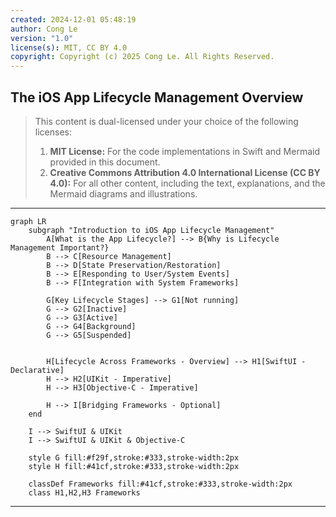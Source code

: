 ```yaml
---
created: 2024-12-01 05:48:19
author: Cong Le
version: "1.0"
license(s): MIT, CC BY 4.0
copyright: Copyright (c) 2025 Cong Le. All Rights Reserved.
---
```



## The iOS App Lifecycle Management Overview

> This content is dual-licensed under your choice of the following licenses:
> 1.  **MIT License:** For the code implementations in Swift and Mermaid provided in this document.
> 2.  **Creative Commons Attribution 4.0 International License (CC BY 4.0):** For all other content, including the text, explanations, and the Mermaid diagrams and illustrations.

---


```mermaid
graph LR
    subgraph "Introduction to iOS App Lifecycle Management"
        A[What is the App Lifecycle?] --> B{Why is Lifecycle Management Important?}
        B --> C[Resource Management]
        B --> D[State Preservation/Restoration]
        B --> E[Responding to User/System Events]
        B --> F[Integration with System Frameworks]

        G[Key Lifecycle Stages] --> G1[Not running]
        G --> G2[Inactive]
        G --> G3[Active]
        G --> G4[Background]
        G --> G5[Suspended]


        H[Lifecycle Across Frameworks - Overview] --> H1[SwiftUI - Declarative]
        H --> H2[UIKit - Imperative]
        H --> H3[Objective-C - Imperative]

        H --> I[Bridging Frameworks - Optional]
    end

    I --> SwiftUI & UIKit
    I --> SwiftUI & UIKit & Objective-C

    style G fill:#f29f,stroke:#333,stroke-width:2px
    style H fill:#41cf,stroke:#333,stroke-width:2px

    classDef Frameworks fill:#41cf,stroke:#333,stroke-width:2px
    class H1,H2,H3 Frameworks

```

---
